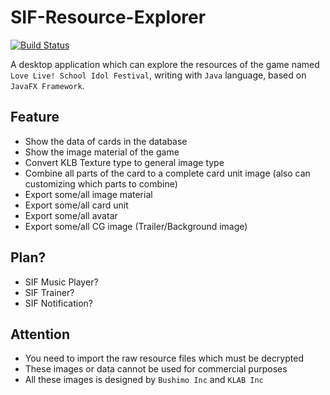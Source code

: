 # SIF-Resource-Explorer

[![Build Status](https://travis-ci.org/xwang1024/SIF-Resource-Explorer.svg?branch=master)](https://travis-ci.org/xwang1024/SIF-Resource-Explorer)

A desktop application which can explore the resources of the game named `Love Live! School Idol Festival`, writing with `Java` language, based on `JavaFX Framework`.

## Feature
* Show the data of cards in the database
* Show the image material of the game
* Convert KLB Texture type to general image type
* Combine all parts of the card to a complete card unit image (also can customizing which parts to combine)
* Export some/all image material
* Export some/all card unit
* Export some/all avatar
* Export some/all CG image (Trailer/Background image)

## Plan?
* SIF Music Player?
* SIF Trainer?
* SIF Notification?

## Attention
* You need to import the raw resource files which must be decrypted
* These images or data cannot be used for commercial purposes
* All these images is designed by `Bushimo Inc` and `KLAB Inc`
